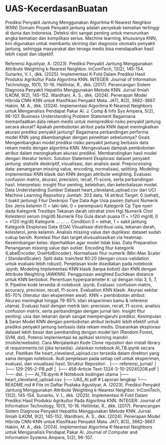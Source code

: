 # UAS-KecerdasanBuatan

Prediksi Penyakit Jantung Menggunakan Algoritma K-Nearest Neighbor (KNN)
Domain Proyek
Penyakit jantung adalah penyebab kematian tertinggi di dunia dan Indonesia. Deteksi dini sangat penting untuk menurunkan angka kematian dan komplikasi serius. Machine learning, khususnya KNN, kini digunakan untuk membantu skrining dan diagnosis otomatis penyakit jantung, sehingga masyarakat dan tenaga medis bisa mendapatkan hasil lebih cepat dan objektif.

Referensi
Agustiyar, A. (2023). Prediksi Penyakit Jantung Menggunakan Attribute Weighting k-Nearest Neighbor. InComTech, 13(2), 145-154.
Sunarko, V. I., dkk. (2025). Implementasi K-Fold Dalam Prediksi Hasil Produksi Agrikultur Pada Algoritma KNN. INTEGER: Journal of Information Technology, 10(1), 10-16.
Helilintar, R., dkk. (2017). Perancangan Sistem Diagnosa Penyakit Hepatitis Menggunakan Metode KNN. Jurnal Ilmiah ILKOM, 9(2), 145-152.
Wardhani, A. S., dkk. (2024). Penerapan Model Hibrida CNN-KNN untuk Klasifikasi Penyakit Mata. JATI, 8(3), 3662-3667.
Hakim, M. A., dkk. (2024). Implementasi Algoritma K-Nearest Neighbors untuk Menganalisis Pendapat Pakar AI. J. Comp & Info Sys Ampera, 5(2), 96-107.
Business Understanding
Problem Statement
Bagaimana memanfaatkan data rekam medis untuk memprediksi risiko penyakit jantung secara akurat?
Apakah pembobotan atribut pada KNN dapat meningkatkan akurasi prediksi penyakit jantung?
Bagaimana perbandingan performa model KNN yang dikembangkan dengan penelitian sebelumnya?
Goals
Mengembangkan model prediksi risiko penyakit jantung berbasis data rekam medis dengan algoritma KNN.
Mengevaluasi dampak pembobotan atribut dalam meningkatkan akurasi prediksi.
Membandingkan hasil model dengan literatur terkini.
Solution Statement
Eksplorasi dataset penyakit jantung: statistik deskriptif, visualisasi, dan analisis awal.
Preprocessing data: penanganan missing value, encoding, normalisasi, splitting.
Modeling: implementasi KNN klasik dan KNN dengan attribute weighting.
Evaluasi: confusion matrix, akurasi, precision, recall, f1-score, serta perbandingan hasil.
Interpretasi: insight fitur penting, kelebihan, dan keterbatasan model.
Data Understanding
Sumber Dataset
heart_cleveland_upload.csv dari UCI Machine Learning Repository
Jumlah: 303 data, 14 atribut
Target: 0 (sehat), 1 (sakit jantung)
Fitur	Deskripsi	Tipe Data
Age	Usia pasien (tahun)	Numerik
Sex	Jenis kelamin (1 = laki-laki, 0 = perempuan)	Kategorik
Cp	Tipe nyeri dada	Kategorik
Trestbps	Tekanan darah istirahat (mm Hg)	Numerik
Chol	Kolesterol serum (mg/dl)	Numerik
Fbs	Gula darah puasa (1 = >120 mg/dl, 0 = ≤120 mg/dl)	Kategorik
...	...	...
Condition	0 = sehat, 1 = sakit jantung	Kategorik
Eksplorasi Data (EDA)
Visualisasi distribusi usia, tekanan darah, kolesterol, jenis kelamin.
Analisis missing value dan duplikasi: dataset sudah cukup bersih.
Korelasi fitur dan target divisualisasikan via heatmap.
Keseimbangan kelas: diperhatikan agar model tidak bias.
Data Preparation
Penanganan missing value dan outlier.
Encoding fitur kategorik (LabelEncoder, OneHotEncoder).
Normalisasi fitur numerik (Min-Max Scaler / StandardScaler).
Split data: train/test 80:20 (dengan cross-validation untuk evaluasi lebih robust).
Penjelasan kode disediakan pada notebook .ipynb.
Modeling
Implementasi KNN klasik (tanpa bobot) dan KNN dengan Attribute Weighting (AWKNN).
Penggunaan weighted Euclidean distance untuk KNN berbobot.
Penentuan hyperparameter k: uji dengan nilai 3, 5, 7, 9.
Pipeline kode tersedia di notebook .ipynb.
Evaluasi: confusion matrix, accuracy, precision, recall, f1-score.
Evaluation
KNN klasik: Akurasi sekitar 65-70% (literatur dan eksperimen awal).
KNN + pembobotan atribut: Akurasi meningkat hingga 79-85% (dari eksperimen kamu & referensi utama).
Evaluasi hasil dengan metrik lain: precision, recall, f1-score, analisis confusion matrix, serta perbandingan dengan jurnal lain.
Insight fitur penting: usia dan tekanan darah sangat mempengaruhi prediksi.
Kesimpulan & Saran
Model KNN dengan pembobotan atribut terbukti lebih efektif untuk prediksi penyakit jantung berbasis data rekam medis.
Disarankan eksplorasi dataset lebih besar dan pembanding dengan model lain (Random Forest, SVM, dst).
Potensi implementasi ke aplikasi skrining mandiri (mobile/website).
Cara Menjalankan Kode
Clone repositori dan install library di requirements.txt (jika tersedia).
Jalankan notebook AI_TB.ipynb secara urut.
Pastikan file heart_cleveland_upload.csv tersedia dalam direktori yang sama dengan notebook.
Ikuti penjelasan pada setiap cell untuk eksperimen, evaluasi, dan visualisasi hasil.
Struktur Repositori
.
├── referensi_jurnal/
│   ├── 129-295-2-PB.pdf
│   ├── 456-Article Text-1324-3-10-20240208.pdf
│   └── dst.
├── AI_TB.ipynb         # Notebook kodingan utama
├── heart_cleveland_upload.csv
├── UAS_AI.pdf          # Laporan lengkap
└── README.md           # File ini
Daftar Pustaka
Agustiyar, A. (2023). Prediksi Penyakit Jantung Menggunakan Attribute Weighting k-Nearest Neighbor. InComTech, 13(2), 145-154.
Sunarko, V. I., dkk. (2025). Implementasi K-Fold Dalam Prediksi Hasil Produksi Agrikultur Pada Algoritma KNN. INTEGER: Journal of Information Technology, 10(1), 10-16.
Helilintar, R., dkk. (2017). Perancangan Sistem Diagnosa Penyakit Hepatitis Menggunakan Metode KNN. Jurnal Ilmiah ILKOM, 9(2), 145-152.
Wardhani, A. S., dkk. (2024). Penerapan Model Hibrida CNN-KNN untuk Klasifikasi Penyakit Mata. JATI, 8(3), 3662-3667.
Hakim, M. A., dkk. (2024). Implementasi Algoritma K-Nearest Neighbors untuk Menganalisis Pendapat Pakar AI. Journal of Computer and Information Systems Ampera, 5(2), 96-107.
